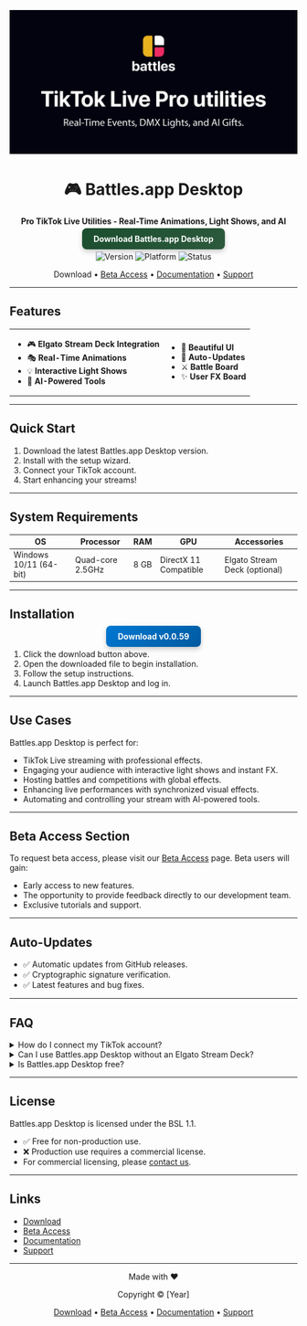 <div align="center">

![Github banner](./.github/banner.jpg)

# 🎮 Battles.app Desktop

**Pro TikTok Live Utilities - Real-Time Animations, Light Shows, and AI**

<a href="https://github.com/battles-app/desktop/releases/download/v0.0.59/battles.app_0.0.59_x64-setup.exe" style="background: linear-gradient(145deg, #1a4d2e, #2d5a3d); border: none; border-radius: 8px; box-shadow: 0 4px 8px rgba(0, 0, 0, 0.2); color: white; padding: 10px 20px; text-decoration: none; font-weight: bold;">Download Battles.app Desktop</a>

![Version](https://img.shields.io/badge/version-0.0.59-blue?style=for-the-badge)
![Platform](https://img.shields.io/badge/platform-Windows_10/11-blueviolet?style=for-the-badge&logo=windows)
![Status](https://img.shields.io/badge/status-Closed_Beta-red?style=for-the-badge)

Download • [Beta Access](#beta-access-section) • [Documentation](#) • [Support](#)

---

</div>

## Features

<table>
<tr>
<td>

- 🎮 **Elgato Stream Deck Integration**
- 🎭 **Real-Time Animations**
- 💡 **Interactive Light Shows**
- 🤖 **AI-Powered Tools**

</td>
<td>

- 🎨 **Beautiful UI**
- 🔄 **Auto-Updates**
- ⚔️ **Battle Board**
- ✨ **User FX Board**

</td>
</tr>
</table>

---

## Quick Start

1. Download the latest Battles.app Desktop version.
2. Install with the setup wizard.
3. Connect your TikTok account.
4. Start enhancing your streams!

---

## System Requirements

| OS           | Processor       | RAM   | GPU        | Accessories         |
|--------------|-----------------|-------|------------|---------------------|
| Windows 10/11 (64-bit) | Quad-core 2.5GHz | 8 GB | DirectX 11 Compatible | Elgato Stream Deck (optional) |

---

## Installation

<div align="center">

<a href="https://github.com/battles-app/desktop/releases/download/v0.0.59/battles.app_0.0.59_x64-setup.exe" style="background: linear-gradient(145deg, #0078D4, #005A9E); border: none; border-radius: 8px; box-shadow: 0 4px 8px rgba(0, 0, 0, 0.2); color: white; padding: 10px 20px; text-decoration: none; font-weight: bold;">Download v0.0.59</a>

</div>

1. Click the download button above.
2. Open the downloaded file to begin installation.
3. Follow the setup instructions.
4. Launch Battles.app Desktop and log in.

---

## Use Cases

Battles.app Desktop is perfect for:

- TikTok Live streaming with professional effects.
- Engaging your audience with interactive light shows and instant FX.
- Hosting battles and competitions with global effects.
- Enhancing live performances with synchronized visual effects.
- Automating and controlling your stream with AI-powered tools.

---

## Beta Access Section

To request beta access, please visit our [Beta Access](#) page. Beta users will gain:

- Early access to new features.
- The opportunity to provide feedback directly to our development team.
- Exclusive tutorials and support.

---

## Auto-Updates

- ✅ Automatic updates from GitHub releases.
- ✅ Cryptographic signature verification.
- ✅ Latest features and bug fixes.

---

## FAQ

<details><summary>How do I connect my TikTok account?</summary>
After installing Battles.app Desktop, go to Settings and follow the instructions to connect your TikTok account securely.
</details>

<details><summary>Can I use Battles.app Desktop without an Elgato Stream Deck?</summary>
Yes, Battles.app Desktop offers a variety of features that do not require hardware. The Stream Deck enhances functionality but is not required.
</details>

<details><summary>Is Battles.app Desktop free?</summary>
Battles.app Desktop is currently in closed beta and free for beta testers. Future releases may require a license for commercial use.
</details>

---

## License

Battles.app Desktop is licensed under the BSL 1.1. 

- ✅ Free for non-production use.
- ❌ Production use requires a commercial license.
- For commercial licensing, please [contact us](#).

---

## Links

- [Download](https://github.com/battles-app/desktop/releases/download/v0.0.59/battles.app_0.0.59_x64-setup.exe)
- [Beta Access](#beta-access-section)
- [Documentation](#)
- [Support](#)

<div align="center">

---

Made with ❤️

Copyright © [Year]

[Download](https://github.com/battles-app/desktop/releases/download/v0.0.59/battles.app_0.0.59_x64-setup.exe) • [Beta Access](#beta-access-section) • [Documentation](#) • [Support](#)

</div>